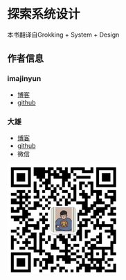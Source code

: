 # 探索系统设计

本书翻译自Grokking + System + Design



## 作者信息
### imajinyun
* [博客](https://imajinyun.xyz/)
* [github](https://github.com/imajinyun)

### 大雄
* [博客](https://iwantjingjing.com/)
* [github](https://github.com/jinghongdaxiong)
* 微信

![img_6.png](img_6.png)

